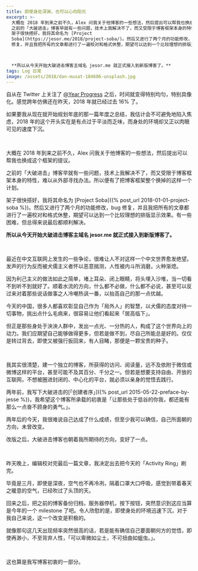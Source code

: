 ```yaml
---
title: 即使身处深渊，也可以心向阳光
excerpt: >-
  大概在 2018 年到来之前不久，Alex 问我关于他博客的一些想法，然后提出可以帮我也换成这个框架的提议。<br>
  之前的「大破进击」博客早就有一些问题，技术上我解决不了，而又受限于博客框架本身的特性，难以从外部寻找办法。所以便有了把博客框架整个换掉的这样一个计划。<br>
  架子很快搭好，我将其命名为 [Project
  Soba](https://jesor.me/2018/project-soba/)。然后又进行了两个月的功能修改，bug
  修复，并且我把所有的文章都进行了一遍校对和格式休整，期望可以达到一个比较理想的排版显示效果。有一些困难，但总得来说最后都顺利解决。<br>



  **所以从今天开始大破进击博客主域名 jesor.me 就正式接入到新版博客了。**
tags: Log 日常
image: /assets/2018/dan-musat-184606-unsplash.jpg
---
```


自从在 Twitter 上关注了 [@Year Progress](https://twitter.com/year_progress) 之后，时间就变得特别均匀，特别具像化。感觉跨年仿佛还在昨天，2018 年就已经过去 16% 了。

如果要我从现在就开始规划年底的那一篇年度之总结，我估计会不可避免地陷入焦虑，2018 年的这个开头实在是有点过于平淡而乏味，而身处的环境却又正以肉眼可见的速度下沉。

<br>

大概在 2018 年到来之前不久，Alex 问我关于他博客的一些想法，然后提出可以帮我也换成这个框架的提议。

之前的「大破进击」博客早就有一些问题，技术上我解决不了，而又受限于博客框架本身的特性，难以从外部寻找办法。所以便有了把博客框架整个换掉的这样一个计划。

架子很快搭好，我将其命名为 [Project Soba]({% post_url 2018-01-01-project-soba %})。然后又进行了两个月的功能修改，bug 修复，并且我把所有的文章都进行了一遍校对和格式休整，期望可以达到一个比较理想的排版显示效果。有一些困难，但总得来说最后都顺利解决。

**所以从今天开始大破进击博客主域名 jesor.me 就正式接入到新版博客了。**

<br>

最近在中文互联网上发生的一些争论，很难让人不对这样一个中文世界愈发绝望。发声的行为反而被犬儒主义者怀以恶意揣测，人性被内斗所消磨，火种渐熄。

因为利己主义的做法如此之简单，堵上耳朵、闭上眼睛，将头埋入沙堆，当一切看不到听不到就好了。顺着水流的方向，什么都不必做，什么都不必说，甚至可以反过来对着那些说话做事之人冷嘲热讽一番，以抬高自己的那一点优越。

今天的中国，很多人都喜欢彰显自己作为「局外人」的智慧，以犬儒的态度对待一切事物，挑出点什么毛病来，很容易让他们看起来「居高临下」。

但正是那些身处于泱泱人群中，发出一点光、一分热的人，构成了这个世界向上的动力。我们应期望自己能够做得更多，但若是做不到，尽自己所能总是好的。仅仅是转过背去，即使又被强行扳回来，有人目睹，那便是一颗宝贵的种子。

<br>

我其实很清楚，建一个独立的博客，所获得的访问、阅读量，远不及依附于微信或微博这样的平台，甚至可能不及其百分、千分之一。但若是想要支持自由、开放的互联网，不想被圈进封闭的、中心化的平台，就必须以亲身的觉悟去践行。

两年前，我写下大破进击的[「创建者序」]({% post_url 2015-05-22-preface-by-jesse %})，我希望这个博客所承载的初衷是「让那些处于低谷的你我，都还能有那么一点奋不顾身的勇气。」。

两年后的今天，我很难说自己达成了什么成绩，但至少我可以确信，自己所面朝的方向，未曾改变。

改版之后，大破进击博客也朝着我所期待的方向，变好了一点。

<br>

昨天晚上，编辑校对完最后一篇文章，我决定出去把今天的「Activity Ring」刷完。

毕竟是三月，即使是深夜，空气也不再冷冽，隔着口罩大口呼吸，感觉到带着春天之暖意的空气，已经吹过了头顶的天。

回来之后，把之前的博客备份归档，服务器停机，按下按钮，突然意识到这应当算是今年的一个 milestone 了吧。令人欣慰的是，即使身处的环境迅速下沉，对于我自己来说，这一个改变是积极的。

就像那句这几天出现频率突然很高的话，若是能有确信自己要面朝何方的觉悟，即使再渺小，不至背弃人性，「可以卑微如尘土，不可扭曲如蛆虫。」。

<br>

这也算是我写博客初衷的一部分。
